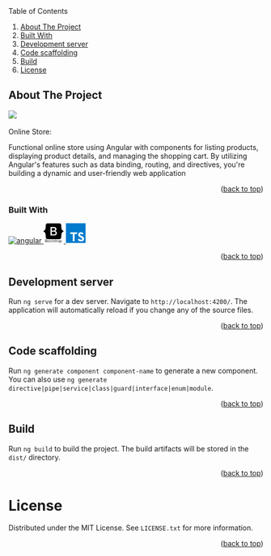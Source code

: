 <div id="top"></div>


<!-- TABLE OF CONTENTS -->

  <summary>Table of Contents</summary>
  <ol>
    <li><a href="#about-the-project">About The Project</a></li>
    <li><a href="#built-with">Built With</a></li>
    <li><a href="#development-server">Development server</a></li>
    <li><a href="#code-scaffolding">Code scaffolding</a></li>
    <li><a href="#build">Build</a></li>
    <li><a href="#license">License</a></li>
  </ol>


<!-- ABOUT THE PROJECT -->

## About The Project
![](https://www.stylefactoryproductions.com/wp-content/uploads/2022/04/how-to-make-an-online-store-1024x576.png)

<p>Online Store:</p>
 Functional online store using Angular with components for listing products, displaying product details, and managing the shopping cart. By utilizing Angular's features such as data binding, routing, and directives, you're building a dynamic and user-friendly web application

<p align="right">(<a href="#top">back to top</a>)</p>

### Built With

<a href="https://angular.io" target="_blank" rel="noreferrer"> <img src="https://angular.io/assets/images/logos/angular/angular.svg" alt="angular" width="40" height="40"/> </a>
<a href="https://getbootstrap.com" target="_blank" rel="noreferrer"> <img src="https://raw.githubusercontent.com/devicons/devicon/master/icons/bootstrap/bootstrap-plain-wordmark.svg" alt="bootstrap" width="40" height="40"/> </a> 
<a href="https://www.typescriptlang.org/" target="_blank" rel="noreferrer"> <img src="https://raw.githubusercontent.com/devicons/devicon/master/icons/typescript/typescript-original.svg" alt="typescript" width="40" height="40"/> </a>
<p align="right">(<a href="#top">back to top</a>)</p>

## Development server

Run `ng serve` for a dev server. Navigate to `http://localhost:4200/`. The application will automatically reload if you change any of the source files.

<p align="right">(<a href="#top">back to top</a>)</p>

## Code scaffolding

Run `ng generate component component-name` to generate a new component. You can also use `ng generate directive|pipe|service|class|guard|interface|enum|module`.

<p align="right">(<a href="#top">back to top</a>)</p>

## Build

Run `ng build` to build the project. The build artifacts will be stored in the `dist/` directory.
<p align="right">(<a href="#top">back to top</a>)</p>

<!-- LICENSE -->
# License

Distributed under the MIT License. See `LICENSE.txt` for more information.

<p align="right">(<a href="#top">back to top</a>)</p>
